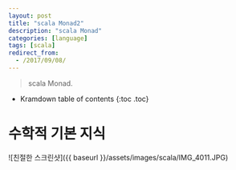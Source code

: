 ```yaml
---
layout: post
title: "scala Monad2"
description: "scala Monad"
categories: [language]
tags: [scala]
redirect_from:
  - /2017/09/08/
---
```


> scala Monad.
>


* Kramdown table of contents
{:toc .toc}

# 수학적 기본 지식
![친절한 스크린샷]({{ baseurl }}/assets/images/scala/IMG_4011.JPG)


[^1]: This is a footnote.

[kramdown]: https://kramdown.gettalong.org/
[Simple Texture]: https://github.com/yizeng/jekyll-theme-simple-texture